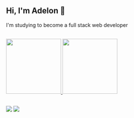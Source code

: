 ## Hi, I'm Adelon 👋
I'm studying to become a full stack web developer
##
<div>
  <a href="https://github.com/adelonmedeiros">
    <img height="150em" src="https://github-readme-stats.vercel.app/api?username=adelonmedeiros&show_icons=true&theme=dark" />
    <img height="150em" src="https://github-readme-stats.vercel.app/api/top-langs/?username=adelonmedeiros&layout=compact&theme=dark" />
  </a>
</div>

   ##
  
<div>
  <a href="https://www.linkedin.com/in/adelon-medeiros-76ab6ab2" target="_blank"><img
      src="https://img.shields.io/badge/-LinkedIn-%230077B5?style=for-the-badge&logo=linkedin&logoColor=white"
      target="_blank"/></a>
  <a href="https://instagram.com/delonzera" target="_blank"><img
      src="https://img.shields.io/badge/-Instagram-%23E4405F?style=for-the-badge&logo=instagram&logoColor=white"
      target="_blank"
  /></a>
</div>


  
  


